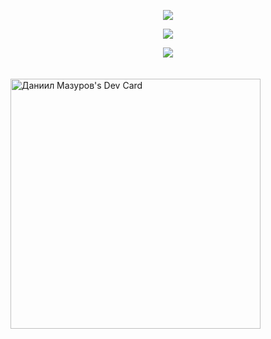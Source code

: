 <!----------------------------------------------------------------------------------------------------------------------------------------------------------->
<!-----Typing SVG-------------------------------------------------------------------------------------------------------------------------------------------->
<!----------------------------------------------------------------------------------------------------------------------------------------------------------->
<p align="center">
<a href="https://github.com/Keduvar">
    <img src="https://readme-typing-svg.demolab.com?font=Fira+Code&center=true&weight=450&size=24&duration=1&pause=1000&color=70A4FC&width=440&height=45&lines=Daniil+Mazurov"/></a>
</p>

<p align="center">
<a href="https://github.com/Keduvar">
    <img src="https://readme-typing-svg.demolab.com?font=Fira+Code&center=true&weight=450&size=24&pause=1000&color=70A4FC&width=440&height=45&lines=Backend+developer;Enjoy+learning+Algorithms;Building+Something+Creative"/></a>
</p>

<!----------------------------------------------------------------------------------------------------------------------------------------------------------->
<!-----Visitor Badge----------------------------------------------------------------------------------------------------------------------------------------->
<!----------------------------------------------------------------------------------------------------------------------------------------------------------->

<div align="center">
    <img src="https://api.visitorbadge.io/api/visitors?path=https%3A%2F%2Fgithub.com%2FKeduvar&label=VISITORS&labelColor=%232ccce4&countColor=%23000000"/>
</div>

<br>

<!----------------------------------------------------------------------------------------------------------------------------------------------------------->
<!-----Brief Info + Dev Card--------------------------------------------------------------------------------------------------------------------------------->
<!----------------------------------------------------------------------------------------------------------------------------------------------------------->

<br>

<a href="https://app.daily.dev/keduvar">
    <img src="https://api.daily.dev/devcards/3535dddb72444437a3e79cc38ed276bc.png?r=caz" width="400" alt="Даниил Мазуров's Dev Card"/>
</a>

<!-- <div>
    <i></i>
</div> -->
